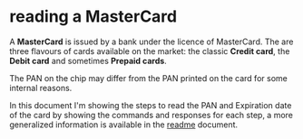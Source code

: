 # reading a MasterCard

A **MasterCard** is issued by a bank under the licence of MasterCard. The are three flavours of cards 
available on the market: the classic **Credit card**, the **Debit card** and sometimes **Prepaid cards**.

The PAN on the chip may differ from the PAN printed on the card for some internal reasons.

In this document I'm showing the steps to read the PAN and Expiration date of the card by showing
the commands and responses for each step, a more generalized information is available in the
[readme](readme.md) document.



